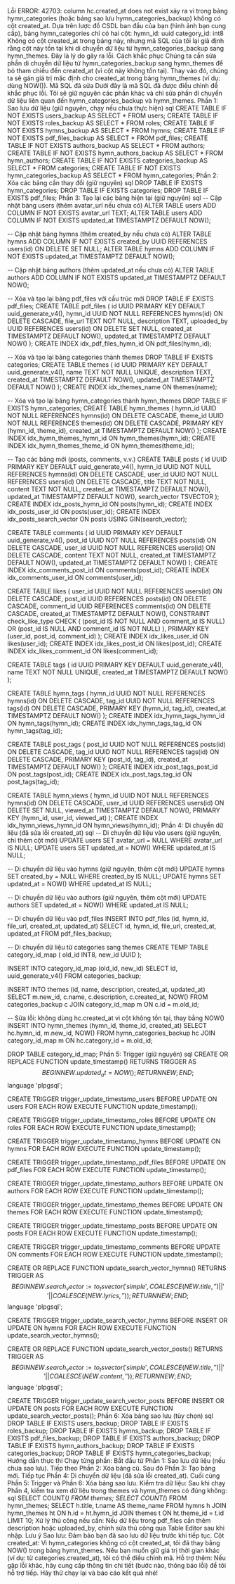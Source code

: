 Lỗi ERROR: 42703: column hc.created_at does not exist xảy ra vì trong bảng hymn_categories (hoặc bảng sao lưu hymn_categories_backup) không có cột created_at. Dựa trên lược đồ CSDL ban đầu của bạn (hình ảnh bạn cung cấp), bảng hymn_categories chỉ có hai cột:
hymn_id: uuid
category_id: int8
Không có cột created_at trong bảng này, nhưng mã SQL của tôi lại giả định rằng cột này tồn tại khi di chuyển dữ liệu từ hymn_categories_backup sang hymn_themes. Đây là lý do gây ra lỗi.
Cách khắc phục
Chúng ta cần sửa phần di chuyển dữ liệu từ hymn_categories_backup sang hymn_themes để bỏ tham chiếu đến created_at (vì cột này không tồn tại). Thay vào đó, chúng ta sẽ gán giá trị mặc định cho created_at trong bảng hymn_themes (ví dụ: dùng NOW()).
Mã SQL đã sửa
Dưới đây là mã SQL đã được điều chỉnh để khắc phục lỗi. Tôi sẽ giữ nguyên các phần khác và chỉ sửa phần di chuyển dữ liệu liên quan đến hymn_categories_backup và hymn_themes.
Phần 1: Sao lưu dữ liệu (giữ nguyên, chạy nếu chưa thực hiện)
sql
CREATE TABLE IF NOT EXISTS users_backup AS SELECT * FROM users;
CREATE TABLE IF NOT EXISTS roles_backup AS SELECT * FROM roles;
CREATE TABLE IF NOT EXISTS hymns_backup AS SELECT * FROM hymns;
CREATE TABLE IF NOT EXISTS pdf_files_backup AS SELECT * FROM pdf_files;
CREATE TABLE IF NOT EXISTS authors_backup AS SELECT * FROM authors;
CREATE TABLE IF NOT EXISTS hymn_authors_backup AS SELECT * FROM hymn_authors;
CREATE TABLE IF NOT EXISTS categories_backup AS SELECT * FROM categories;
CREATE TABLE IF NOT EXISTS hymn_categories_backup AS SELECT * FROM hymn_categories;
Phần 2: Xóa các bảng cần thay đổi (giữ nguyên)
sql
DROP TABLE IF EXISTS hymn_categories;
DROP TABLE IF EXISTS categories;
DROP TABLE IF EXISTS pdf_files;
Phần 3: Tạo lại các bảng hiện tại (giữ nguyên)
sql
-- Cập nhật bảng users (thêm avatar_url nếu chưa có)
ALTER TABLE users ADD COLUMN IF NOT EXISTS avatar_url TEXT;
ALTER TABLE users ADD COLUMN IF NOT EXISTS updated_at TIMESTAMPTZ DEFAULT NOW();

-- Cập nhật bảng hymns (thêm created_by nếu chưa có)
ALTER TABLE hymns ADD COLUMN IF NOT EXISTS created_by UUID REFERENCES users(id) ON DELETE SET NULL;
ALTER TABLE hymns ADD COLUMN IF NOT EXISTS updated_at TIMESTAMPTZ DEFAULT NOW();

-- Cập nhật bảng authors (thêm updated_at nếu chưa có)
ALTER TABLE authors ADD COLUMN IF NOT EXISTS updated_at TIMESTAMPTZ DEFAULT NOW();

-- Xóa và tạo lại bảng pdf_files với cấu trúc mới
DROP TABLE IF EXISTS pdf_files;
CREATE TABLE pdf_files (
  id UUID PRIMARY KEY DEFAULT uuid_generate_v4(),
  hymn_id UUID NOT NULL REFERENCES hymns(id) ON DELETE CASCADE,
  file_url TEXT NOT NULL,
  description TEXT,
  uploaded_by UUID REFERENCES users(id) ON DELETE SET NULL,
  created_at TIMESTAMPTZ DEFAULT NOW(),
  updated_at TIMESTAMPTZ DEFAULT NOW()
);
CREATE INDEX idx_pdf_files_hymn_id ON pdf_files(hymn_id);

-- Xóa và tạo lại bảng categories thành themes
DROP TABLE IF EXISTS categories;
CREATE TABLE themes (
  id UUID PRIMARY KEY DEFAULT uuid_generate_v4(),
  name TEXT NOT NULL UNIQUE,
  description TEXT,
  created_at TIMESTAMPTZ DEFAULT NOW(),
  updated_at TIMESTAMPTZ DEFAULT NOW()
);
CREATE INDEX idx_themes_name ON themes(name);

-- Xóa và tạo lại bảng hymn_categories thành hymn_themes
DROP TABLE IF EXISTS hymn_categories;
CREATE TABLE hymn_themes (
  hymn_id UUID NOT NULL REFERENCES hymns(id) ON DELETE CASCADE,
  theme_id UUID NOT NULL REFERENCES themes(id) ON DELETE CASCADE,
  PRIMARY KEY (hymn_id, theme_id),
  created_at TIMESTAMPTZ DEFAULT NOW()
);
CREATE INDEX idx_hymn_themes_hymn_id ON hymn_themes(hymn_id);
CREATE INDEX idx_hymn_themes_theme_id ON hymn_themes(theme_id);

-- Tạo các bảng mới (posts, comments, v.v.)
CREATE TABLE posts (
  id UUID PRIMARY KEY DEFAULT uuid_generate_v4(),
  hymn_id UUID NOT NULL REFERENCES hymns(id) ON DELETE CASCADE,
  user_id UUID NOT NULL REFERENCES users(id) ON DELETE CASCADE,
  title TEXT NOT NULL,
  content TEXT NOT NULL,
  created_at TIMESTAMPTZ DEFAULT NOW(),
  updated_at TIMESTAMPTZ DEFAULT NOW(),
  search_vector TSVECTOR
);
CREATE INDEX idx_posts_hymn_id ON posts(hymn_id);
CREATE INDEX idx_posts_user_id ON posts(user_id);
CREATE INDEX idx_posts_search_vector ON posts USING GIN(search_vector);

CREATE TABLE comments (
  id UUID PRIMARY KEY DEFAULT uuid_generate_v4(),
  post_id UUID NOT NULL REFERENCES posts(id) ON DELETE CASCADE,
  user_id UUID NOT NULL REFERENCES users(id) ON DELETE CASCADE,
  content TEXT NOT NULL,
  created_at TIMESTAMPTZ DEFAULT NOW(),
  updated_at TIMESTAMPTZ DEFAULT NOW()
);
CREATE INDEX idx_comments_post_id ON comments(post_id);
CREATE INDEX idx_comments_user_id ON comments(user_id);

CREATE TABLE likes (
  user_id UUID NOT NULL REFERENCES users(id) ON DELETE CASCADE,
  post_id UUID REFERENCES posts(id) ON DELETE CASCADE,
  comment_id UUID REFERENCES comments(id) ON DELETE CASCADE,
  created_at TIMESTAMPTZ DEFAULT NOW(),
  CONSTRAINT check_like_type CHECK (
    (post_id IS NOT NULL AND comment_id IS NULL) OR
    (post_id IS NULL AND comment_id IS NOT NULL)
  ),
  PRIMARY KEY (user_id, post_id, comment_id)
);
CREATE INDEX idx_likes_user_id ON likes(user_id);
CREATE INDEX idx_likes_post_id ON likes(post_id);
CREATE INDEX idx_likes_comment_id ON likes(comment_id);

CREATE TABLE tags (
  id UUID PRIMARY KEY DEFAULT uuid_generate_v4(),
  name TEXT NOT NULL UNIQUE,
  created_at TIMESTAMPTZ DEFAULT NOW()
);

CREATE TABLE hymn_tags (
  hymn_id UUID NOT NULL REFERENCES hymns(id) ON DELETE CASCADE,
  tag_id UUID NOT NULL REFERENCES tags(id) ON DELETE CASCADE,
  PRIMARY KEY (hymn_id, tag_id),
  created_at TIMESTAMPTZ DEFAULT NOW()
);
CREATE INDEX idx_hymn_tags_hymn_id ON hymn_tags(hymn_id);
CREATE INDEX idx_hymn_tags_tag_id ON hymn_tags(tag_id);

CREATE TABLE post_tags (
  post_id UUID NOT NULL REFERENCES posts(id) ON DELETE CASCADE,
  tag_id UUID NOT NULL REFERENCES tags(id) ON DELETE CASCADE,
  PRIMARY KEY (post_id, tag_id),
  created_at TIMESTAMPTZ DEFAULT NOW()
);
CREATE INDEX idx_post_tags_post_id ON post_tags(post_id);
CREATE INDEX idx_post_tags_tag_id ON post_tags(tag_id);

CREATE TABLE hymn_views (
  hymn_id UUID NOT NULL REFERENCES hymns(id) ON DELETE CASCADE,
  user_id UUID REFERENCES users(id) ON DELETE SET NULL,
  viewed_at TIMESTAMPTZ DEFAULT NOW(),
  PRIMARY KEY (hymn_id, user_id, viewed_at)
);
CREATE INDEX idx_hymn_views_hymn_id ON hymn_views(hymn_id);
Phần 4: Di chuyển dữ liệu (đã sửa lỗi created_at)
sql
-- Di chuyển dữ liệu vào users (giữ nguyên, chỉ thêm cột mới)
UPDATE users SET avatar_url = NULL WHERE avatar_url IS NULL;
UPDATE users SET updated_at = NOW() WHERE updated_at IS NULL;

-- Di chuyển dữ liệu vào hymns (giữ nguyên, thêm cột mới)
UPDATE hymns SET created_by = NULL WHERE created_by IS NULL;
UPDATE hymns SET updated_at = NOW() WHERE updated_at IS NULL;

-- Di chuyển dữ liệu vào authors (giữ nguyên, thêm cột mới)
UPDATE authors SET updated_at = NOW() WHERE updated_at IS NULL;

-- Di chuyển dữ liệu vào pdf_files
INSERT INTO pdf_files (id, hymn_id, file_url, created_at, updated_at)
SELECT id, hymn_id, file_url, created_at, updated_at
FROM pdf_files_backup;

-- Di chuyển dữ liệu từ categories sang themes
CREATE TEMP TABLE category_id_map (
  old_id INT8,
  new_id UUID
);

INSERT INTO category_id_map (old_id, new_id)
SELECT id, uuid_generate_v4()
FROM categories_backup;

INSERT INTO themes (id, name, description, created_at, updated_at)
SELECT m.new_id, c.name, c.description, c.created_at, NOW()
FROM categories_backup c
JOIN category_id_map m ON c.id = m.old_id;

-- Sửa lỗi: không dùng hc.created_at vì cột không tồn tại, thay bằng NOW()
INSERT INTO hymn_themes (hymn_id, theme_id, created_at)
SELECT hc.hymn_id, m.new_id, NOW()
FROM hymn_categories_backup hc
JOIN category_id_map m ON hc.category_id = m.old_id;

DROP TABLE category_id_map;
Phần 5: Trigger (giữ nguyên)
sql
CREATE OR REPLACE FUNCTION update_timestamp()
RETURNS TRIGGER AS $$
BEGIN
  NEW.updated_at = NOW();
  RETURN NEW;
END;
$$ language 'plpgsql';

CREATE TRIGGER trigger_update_timestamp_users
  BEFORE UPDATE ON users
  FOR EACH ROW
  EXECUTE FUNCTION update_timestamp();

CREATE TRIGGER trigger_update_timestamp_roles
  BEFORE UPDATE ON roles
  FOR EACH ROW
  EXECUTE FUNCTION update_timestamp();

CREATE TRIGGER trigger_update_timestamp_hymns
  BEFORE UPDATE ON hymns
  FOR EACH ROW
  EXECUTE FUNCTION update_timestamp();

CREATE TRIGGER trigger_update_timestamp_pdf_files
  BEFORE UPDATE ON pdf_files
  FOR EACH ROW
  EXECUTE FUNCTION update_timestamp();

CREATE TRIGGER trigger_update_timestamp_authors
  BEFORE UPDATE ON authors
  FOR EACH ROW
  EXECUTE FUNCTION update_timestamp();

CREATE TRIGGER trigger_update_timestamp_themes
  BEFORE UPDATE ON themes
  FOR EACH ROW
  EXECUTE FUNCTION update_timestamp();

CREATE TRIGGER trigger_update_timestamp_posts
  BEFORE UPDATE ON posts
  FOR EACH ROW
  EXECUTE FUNCTION update_timestamp();

CREATE TRIGGER trigger_update_timestamp_comments
  BEFORE UPDATE ON comments
  FOR EACH ROW
  EXECUTE FUNCTION update_timestamp();

CREATE OR REPLACE FUNCTION update_search_vector_hymns()
RETURNS TRIGGER AS $$
BEGIN
  NEW.search_vector := to_tsvector('simple', COALESCE(NEW.title, '') || ' ' || COALESCE(NEW.lyrics, ''));
  RETURN NEW;
END;
$$ language 'plpgsql';

CREATE TRIGGER trigger_update_search_vector_hymns
  BEFORE INSERT OR UPDATE ON hymns
  FOR EACH ROW
  EXECUTE FUNCTION update_search_vector_hymns();

CREATE OR REPLACE FUNCTION update_search_vector_posts()
RETURNS TRIGGER AS $$
BEGIN
  NEW.search_vector := to_tsvector('simple', COALESCE(NEW.title, '') || ' ' || COALESCE(NEW.content, ''));
  RETURN NEW;
END;
$$ language 'plpgsql';

CREATE TRIGGER trigger_update_search_vector_posts
  BEFORE INSERT OR UPDATE ON posts
  FOR EACH ROW
  EXECUTE FUNCTION update_search_vector_posts();
Phần 6: Xóa bảng sao lưu (tùy chọn)
sql
DROP TABLE IF EXISTS users_backup;
DROP TABLE IF EXISTS roles_backup;
DROP TABLE IF EXISTS hymns_backup;
DROP TABLE IF EXISTS pdf_files_backup;
DROP TABLE IF EXISTS authors_backup;
DROP TABLE IF EXISTS hymn_authors_backup;
DROP TABLE IF EXISTS categories_backup;
DROP TABLE IF EXISTS hymn_categories_backup;
Hướng dẫn thực thi
Chạy từng phần:
Bắt đầu từ Phần 1: Sao lưu dữ liệu (nếu chưa sao lưu).
Tiếp theo Phần 2: Xóa bảng cũ.
Sau đó Phần 3: Tạo bảng mới.
Tiếp tục Phần 4: Di chuyển dữ liệu (đã sửa lỗi created_at).
Cuối cùng Phần 5: Trigger và Phần 6: Xóa bảng sao lưu.
Kiểm tra dữ liệu:
Sau khi chạy Phần 4, kiểm tra xem dữ liệu trong themes và hymn_themes có đúng không:
sql
SELECT COUNT(*) FROM themes;
SELECT COUNT(*) FROM hymn_themes;
SELECT h.title, t.name AS theme_name
FROM hymns h
JOIN hymn_themes ht ON h.id = ht.hymn_id
JOIN themes t ON ht.theme_id = t.id
LIMIT 10;
Xử lý thủ công nếu cần:
Nếu dữ liệu trong pdf_files cần thêm description hoặc uploaded_by, chỉnh sửa thủ công qua Table Editor sau khi nhập.
Lưu ý
Sao lưu: Đảm bảo bạn đã sao lưu dữ liệu trước khi tiếp tục.
Cột created_at: Vì hymn_categories không có cột created_at, tôi đã thay bằng NOW() trong bảng hymn_themes. Nếu bạn muốn giữ giá trị thời gian khác (ví dụ: từ categories.created_at), tôi có thể điều chỉnh mã.
Hỗ trợ thêm: Nếu gặp lỗi khác, hãy cung cấp thông tin chi tiết (bước nào, thông báo lỗi) để tôi hỗ trợ tiếp.
Hãy thử chạy lại và báo cáo kết quả nhé!